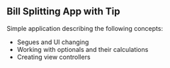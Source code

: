 ## Bill Splitting App with Tip

Simple application describing the following concepts:
- Segues and UI changing
- Working with optionals and their calculations
- Creating view controllers
